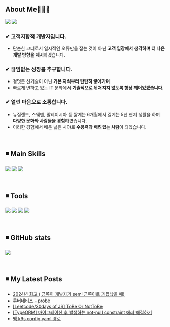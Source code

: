 
<!-- ## 경험에서 나오는 배움을 추구하는 윤송입니다. <br> -->

## About Me🤸🏻‍♀️

  <a href="https://velog.io/@ysong0504" target="_blank"><img src="https://img.shields.io/badge/Blog-3DDC84?style=flat-square&logo=heart&logoColor=red"/></a>  <!-- 벨로그 -->
  <img src="https://img.shields.io/badge/ysong0504@gmail.com-EA4335?style=flat-square&logo=Gmail&logoColor=white"/></a> <!-- 지메일 -->

### ✔ 고객지향적 개발자입니다.
- 단순한 코더로서 일시적인 오류만을 잡는 것이 아닌 **고객 입장에서 생각하며 더 나은 개발 방향을 제시**하겠습니다.
 
### ✔ 끊임없는 성장를 추구합니다.
- 겉멋든 신기술이 아닌 **기본 지식부터 탄탄히 쌓아가며**
- 빠르게 변하고 있는 IT 문화에서 **기술적으로 뒤쳐지지 않도록 항상 깨어있겠습니다.**

### ✔ 열린 마음으로 소통합니다.
- 뉴질랜드, 스웨덴, 말레이시아 등 짧게는 6개월에서 길게는 5년 현지 생활을 하며 **다양한 문화와 사람들을 경험**하였습니다.
- 이러한 경험에서 배운 넓은 시야로 **수용력과 배려있는 사람**이 되겠습니다.

<br>

## ◾ Main Skills <br>
  <img src="https://img.shields.io/badge/Node.js-339933?style=flat-square&logo=Node.js&logoColor=white"/></a> <!-- node.js -->
  <img src="https://img.shields.io/badge/JavaScript-F7DF1E?style=flat-square&logo=JavaScript&logoColor=white"/></a> <!-- js -->
  <img src="https://img.shields.io/badge/TypeScript-3178C6?style=flat-square&logo=TypeScript&logoColor=white"/></a> <!-- ts -->
 
 <!-- <img src="https://img.shields.io/badge/Python-3776AB?style=flat-square&logo=Python&logoColor=white"/></a>  python -->
 <!-- <img src="https://img.shields.io/badge/AWS-232F3E?style=flat-square&logo=Amazon AWS&logoColor=white"/></a>  aws -->
 <!-- <img src="https://img.shields.io/badge/MongoDB-47A248?style=flat-square&logo=MongoDB&logoColor=white"/></a> mongodb -->


<br>
 
## ◾ Tools
  <img src="https://img.shields.io/badge/Notion-000000?style=flat-square&logo=Notion&logoColor=white"/></a> <!-- Notion -->
  <img src="https://img.shields.io/badge/Slack-4A154B?style=flat-square&logo=Slack&logoColor=white"/></a> <!-- slack -->
  <img src="https://img.shields.io/badge/VSCode-007ACC?style=flat-square&logo=Visual Studio Code&logoColor=white"/></a> <!-- vscode -->
  <img src="https://img.shields.io/badge/Git-F05032?style=flat-square&logo=Git&logoColor=white"/></a> <!-- git -->

<br>

## ◾ GitHub stats 
![](https://github-readme-stats.vercel.app/api?username=ysong0504&show_icons=true&theme=buefy) <br>
<!-- [![Top Langs](https://github-readme-stats.vercel.app/api/top-langs/?username=ysong0504&layout=compact)](https://github.com/anuraghazra/github-readme-stats) -->

<br>

## ◾ My Latest Posts
<!-- BLOG-POST-LIST:START -->
- [2024년 회고 &lpar; 금쪽이 개발자가 semi 금쪽이로 거듭났을 때&rpar;](https://velog.io/@ysong0504/2024%EB%85%84-%ED%9A%8C%EA%B3%A0)
- [쿠버네티스 - probe](https://velog.io/@ysong0504/%EC%BF%A0%EB%B2%84%EB%84%A4%ED%8B%B0%EC%8A%A4-probe)
- [[Leetcode/30days of JS] ToBe Or NotToBe](https://velog.io/@ysong0504/Leetcode30days-of-JS-ToBe-Or-NotToBe)
- [[TypeORM] 마이그레이션 후 발생하는 not-null constraint 에러 해결하기](https://velog.io/@ysong0504/TypeORM-%EB%A7%88%EC%9D%B4%EA%B7%B8%EB%A0%88%EC%9D%B4%EC%85%98-%ED%9B%84-%EB%B0%9C%EC%83%9D%ED%95%98%EB%8A%94-not-null-constraint-%EC%97%90%EB%9F%AC-%ED%95%B4%EA%B2%B0%ED%95%98%EA%B8%B0)
- [맥 k9s config.yaml 경로](https://velog.io/@ysong0504/%EB%A7%A5-k9s-config.yaml-%EA%B2%BD%EB%A1%9C)
<!-- BLOG-POST-LIST:END -->





<!---
ysong0504/ysong0504 is a ✨ special ✨ repository because its `README.md` (this file) appears on your GitHub profile.
You can click the Preview link to take a look at your changes.
- 📫 How to reach me ...
--->
